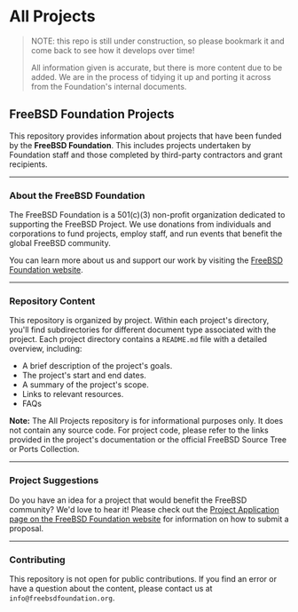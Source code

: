 # All Projects
>NOTE: this repo is still under construction, so please bookmark it and come back to see how it develops over time!
>
>All information given is accurate, but there is more content due to be added.  We are in the process of tidying it up and porting it across from the Foundation's internal documents.

## FreeBSD Foundation Projects

This repository provides information about projects that have been funded by the **FreeBSD Foundation**. This includes projects undertaken by Foundation staff and those completed by third-party contractors and grant recipients.

-----

### About the FreeBSD Foundation

The FreeBSD Foundation is a 501(c)(3) non-profit organization dedicated to supporting the FreeBSD Project. We use donations from individuals and corporations to fund projects, employ staff, and run events that benefit the global FreeBSD community.

You can learn more about us and support our work by visiting the [FreeBSD Foundation website](https://www.freebsdfoundation.org/).

-----

### Repository Content

This repository is organized by project. Within each project's directory, you'll find subdirectories for different document type associated with the project. Each project directory contains a `README.md` file with a detailed overview, including:

  * A brief description of the project's goals.
  * The project's start and end dates.
  * A summary of the project's scope.
  * Links to relevant resources.
  * FAQs

**Note:** The All Projects repository is for informational purposes only. It does not contain any source code. For project code, please refer to the links provided in the project's documentation or the official FreeBSD Source Tree or Ports Collection.

-----

### Project Suggestions

Do you have an idea for a project that would benefit the FreeBSD community? We'd love to hear it! Please check out the [Project Application page on the FreeBSD Foundation website](https://freebsdfoundation.org/get-involved/project-proposal-overview/) for information on how to submit a proposal.

-----

### Contributing

This repository is not open for public contributions. If you find an error or have a question about the content, please contact us at `info@freebsdfoundation.org`.
